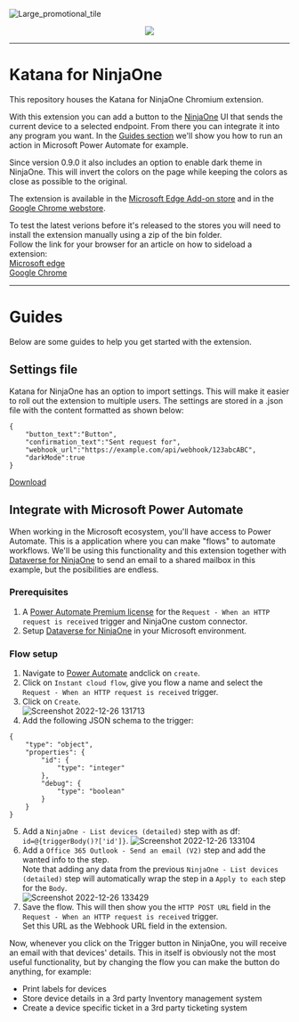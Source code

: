 ![Large_promotional_tile](https://user-images.githubusercontent.com/47614276/212768576-f2767907-2508-4f08-86b9-d76979564b05.png)
<p align="center">
  <a href="https://www.paypal.com/donate/?hosted_button_id=PLM7Q4RRJK48N" target="_blank">
    <img src="https://img.shields.io/badge/Donate-PayPal-green.svg"/>
  </a>
</p>

---

# Katana for NinjaOne
This repository houses the Katana for NinjaOne Chromium extension.

With this extension you can add a button to the [NinjaOne](https://www.ninjaone.com/) UI that sends the current device to a selected endpoint.
From there you can integrate it into any program you want.
In the [Guides section](https://github.com/Vertco/KatanaForNinjaOne/edit/main/README.md#guides) we'll show you how to run an action in Microsoft Power Automate for example.

Since version 0.9.0 it also includes an option to enable dark theme in NinjaOne. This will invert the colors on the page while keeping the colors as close as possible to the original.

The extension is available in the [Microsoft Edge Add-on store](https://microsoftedge.microsoft.com/addons/detail/trigger-for-ninjaone/elakkmlooholefhpllcioobeepoombdn) and in the [Google Chrome webstore](https://chrome.google.com/webstore/detail/trigger-for-ninjaone/jlkhefmehegjclbdmipbedombllgmgpd).

To test the latest verions before it's released to the stores you will need to install the extension manually using a zip of the bin folder.<br>
Follow the link for your browser for an article on how to sideload a extension:<br>
[Microsoft edge](https://learn.microsoft.com/en-us/microsoft-edge/extensions-chromium/getting-started/extension-sideloading)<br>
[Google Chrome](https://developer.chrome.com/docs/extensions/mv3/getstarted/development-basics/#load-unpacked)

---
# Guides
Below are some guides to help you get started with the extension.

## Settings file
Katana for NinjaOne has an option to import settings. This will make it easier to roll out the extension to multiple users.
The settings are stored in a .json file with the content formatted as shown below:
```
{
    "button_text":"Button",
    "confirmation_text":"Sent request for",
    "webhook_url":"https://example.com/api/webhook/123abcABC",
    "darkMode":true
}
```
[Download](https://raw.githubusercontent.com/Vertco/KatanaForNinjaOne/main/settings.json)

## Integrate with Microsoft Power Automate
When working in the Microsoft ecosystem, you'll have access to Power Automate. This is a application where you can make "flows" to automate workflows.
We'll be using this functionality and this extension together with [Dataverse for NinjaOne](https://github.com/Vertco/DataverseForNinjaOne) to send an email to a shared mailbox in this example, but the posibilities are endless.

### Prerequisites
1. A [Power Automate Premium license](https://powerautomate.microsoft.com/pricing/) for the `Request - When an HTTP request is received` trigger and NinjaOne custom connector.
2. Setup [Dataverse for NinjaOne](https://github.com/Vertco/DataverseForNinjaOne#client-app-setup) in your Microsoft environment.

### Flow setup
1. Navigate to [Power Automate](https://make.powerautomate.com/) andclick on `create`.
2. Click on `Instant cloud flow`, give you flow a name and select the `Request - When an HTTP request is received` trigger.
3. Click on `Create`.<br>
![Screenshot 2022-12-26 131713](https://user-images.githubusercontent.com/47614276/209548156-9ddd0a3c-c6d4-40ba-9471-66e7fdc851db.png)
4. Add the following JSON schema to the trigger:
```
{
    "type": "object",
    "properties": {
        "id": {
            "type": "integer"
        },
        "debug": {
            "type": "boolean"
        }
    }
}
```
5. Add a `NinjaOne - List devices (detailed)` step with as df: `id=@{triggerBody()?['id']}`.
![Screenshot 2022-12-26 133104](https://user-images.githubusercontent.com/47614276/209549453-9c940586-006c-4c04-965e-81170cab22a8.png)
6. Add a `Office 365 Outlook - Send an email (V2)` step and add the wanted info to the step.<br>
Note that adding any data from the previous `NinjaOne - List devices (detailed)` step will automatically wrap the step in a `Apply to each` step for the `Body`.<br>
![Screenshot 2022-12-26 133429](https://user-images.githubusercontent.com/47614276/209549980-d0cd4f02-8204-4bc0-8bfd-b9863b1b8fbf.png)
7. Save the flow. This will then show you the `HTTP POST URL` field in the `Request - When an HTTP request is received` trigger.<br>
Set this URL as the Webhook URL field in the extension.

Now, whenever you click on the Trigger button in NinjaOne, you will receive an email with that devices' details.
This in itself is obviously not the most useful functionality, but by changing the flow you can make the button do anything, for example:
- Print labels for devices
- Store device details in a 3rd party Inventory management system
- Create a device specific ticket in a 3rd party ticketing system
